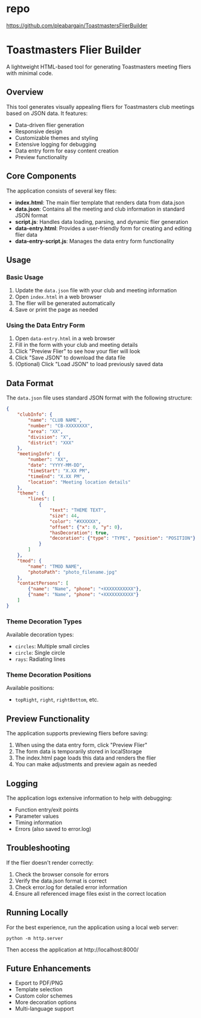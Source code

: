 # repo

https://github.com/pleabargain/ToastmastersFlierBuilder


# Toastmasters Flier Builder

A lightweight HTML-based tool for generating Toastmasters meeting fliers with minimal code.

## Overview

This tool generates visually appealing fliers for Toastmasters club meetings based on JSON data. It features:

- Data-driven flier generation
- Responsive design
- Customizable themes and styling
- Extensive logging for debugging
- Data entry form for easy content creation
- Preview functionality

## Core Components

The application consists of several key files:

- **index.html**: The main flier template that renders data from data.json
- **data.json**: Contains all the meeting and club information in standard JSON format
- **script.js**: Handles data loading, parsing, and dynamic flier generation
- **data-entry.html**: Provides a user-friendly form for creating and editing flier data
- **data-entry-script.js**: Manages the data entry form functionality

## Usage

### Basic Usage

1. Update the `data.json` file with your club and meeting information
2. Open `index.html` in a web browser
3. The flier will be generated automatically
4. Save or print the page as needed

### Using the Data Entry Form

1. Open `data-entry.html` in a web browser
2. Fill in the form with your club and meeting details
3. Click "Preview Flier" to see how your flier will look
4. Click "Save JSON" to download the data file
5. (Optional) Click "Load JSON" to load previously saved data

## Data Format

The `data.json` file uses standard JSON format with the following structure:

```json
{
    "clubInfo": {
        "name": "CLUB NAME",
        "number": "CB-XXXXXXXX",
        "area": "XX",
        "division": "X",
        "district": "XXX"
    },
    "meetingInfo": {
        "number": "XX",
        "date": "YYYY-MM-DD",
        "timeStart": "X.XX PM",
        "timeEnd": "X.XX PM",
        "location": "Meeting location details"
    },
    "theme": {
        "lines": [
            {
                "text": "THEME TEXT",
                "size": 44,
                "color": "#XXXXXX",
                "offset": {"x": 0, "y": 0},
                "hasDecoration": true,
                "decoration": {"type": "TYPE", "position": "POSITION"}
            }
        ]
    },
    "tmod": {
        "name": "TMOD NAME",
        "photoPath": "photo_filename.jpg"
    },
    "contactPersons": [
        {"name": "Name", "phone": "+XXXXXXXXXXX"},
        {"name": "Name", "phone": "+XXXXXXXXXXX"}
    ]
}
```

### Theme Decoration Types

Available decoration types:
- `circles`: Multiple small circles
- `circle`: Single circle
- `rays`: Radiating lines

### Theme Decoration Positions

Available positions:
- `topRight`, `right`, `rightBottom`, etc.

## Preview Functionality

The application supports previewing fliers before saving:

1. When using the data entry form, click "Preview Flier"
2. The form data is temporarily stored in localStorage
3. The index.html page loads this data and renders the flier
4. You can make adjustments and preview again as needed

## Logging

The application logs extensive information to help with debugging:
- Function entry/exit points
- Parameter values
- Timing information
- Errors (also saved to error.log)

## Troubleshooting

If the flier doesn't render correctly:
1. Check the browser console for errors
2. Verify the data.json format is correct
3. Check error.log for detailed error information
4. Ensure all referenced image files exist in the correct location

## Running Locally

For the best experience, run the application using a local web server:

```
python -m http.server
```

Then access the application at http://localhost:8000/

## Future Enhancements

- Export to PDF/PNG
- Template selection
- Custom color schemes
- More decoration options
- Multi-language support
